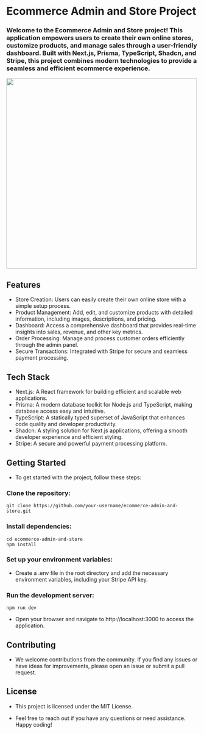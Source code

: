 # Ecommerce Admin and Store Project

### Welcome to the Ecommerce Admin and Store project! This application empowers users to create their own online stores, customize products, and manage sales through a user-friendly dashboard. Built with Next.js, Prisma, TypeScript, Shadcn, and Stripe, this project combines modern technologies to provide a seamless and efficient ecommerce experience.

 <img src="https://github.com/harshsahu12/Ecommerce-admin/assets/129574323/55f48301-16aa-4074-8c50-689e5cca56ec" width="500" />

## Features

- Store Creation: Users can easily create their own online store with a simple setup process.
- Product Management: Add, edit, and customize products with detailed information, including images, descriptions, and pricing.
- Dashboard: Access a comprehensive dashboard that provides real-time insights into sales, revenue, and other key metrics.
- Order Processing: Manage and process customer orders efficiently through the admin panel.
- Secure Transactions: Integrated with Stripe for secure and seamless payment processing.

## Tech Stack
- Next.js: A React framework for building efficient and scalable web applications.
- Prisma: A modern database toolkit for Node.js and TypeScript, making database access easy and intuitive.
- TypeScript: A statically typed superset of JavaScript that enhances code quality and developer productivity.
- Shadcn: A styling solution for Next.js applications, offering a smooth developer experience and efficient styling.
- Stripe: A secure and powerful payment processing platform.
  
## Getting Started
- To get started with the project, follow these steps:

### Clone the repository:
    git clone https://github.com/your-username/ecommerce-admin-and-store.git
    
### Install dependencies:

    cd ecommerce-admin-and-store
    npm install
    
### Set up your environment variables:
- Create a .env file in the root directory and add the necessary environment variables, including your Stripe API key.

### Run the development server:

    npm run dev
    
- Open your browser and navigate to http://localhost:3000 to access the application.

## Contributing
- We welcome contributions from the community. If you find any issues or have ideas for improvements, please open an issue or submit a pull request.

## License
- This project is licensed under the MIT License.

- Feel free to reach out if you have any questions or need assistance. Happy coding!
